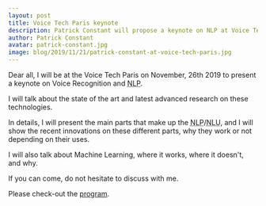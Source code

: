 ```yaml
---
layout: post
title: Voice Tech Paris keynote
description: Patrick Constant will propose a keynote on NLP at Voice Tech Paris on November, 26th 2019.
author: Patrick Constant
avatar: patrick-constant.jpg
image: blog/2019/11/21/patrick-constant-at-voice-tech-paris.jpg
---
```


Dear all, I will be at the Voice Tech Paris on November, 26th 2019 to present a keynote on Voice Recognition and <acronym title="Natural Language Processing">NLP</acronym>.

I will talk about the state of the art and latest advanced research on these technologies.

<!--keep reading-->

In details, I will present the main parts that make up the <acronym title="Natural Language Processing">NLP</acronym>/<acronym title="Natural Language Understanding">NLU</acronym>, and I will show the recent innovations on these different parts, why they work or not depending on their uses.

I will also talk about Machine Learning, where it works, where it doesn't, and why.

If you can come, do not hesitate to discuss with me.

Please check-out the [program](https://www.voicetechparis.com/2019/programme-mardi-26-novembre-2019/).

